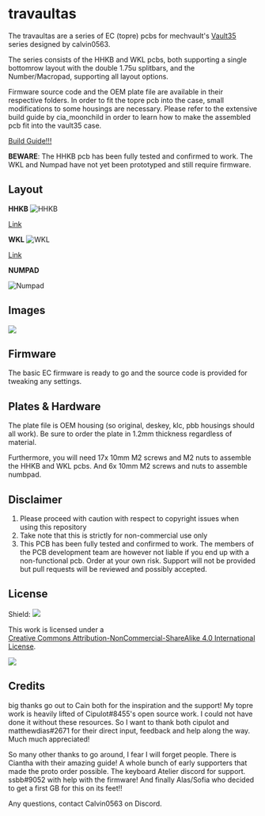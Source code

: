 # travaultas

The travaultas are a series of EC (topre) pcbs for mechvault's [Vault35](https://mechvault.net/products/vault-35-mini-keyboard) series designed by calvin0563. 

The series consists of the HHKB and WKL pcbs, both supporting a single bottomrow layout with the double 1.75u splitbars, and the Number/Macropad, supporting all layout options. 

Firmware source code and the OEM plate file are available in their respective folders. In order to fit the topre pcb into the case, small modifications to some housings are necessary. Please refer to the extensive build guide by cia\_moonchild in order to learn how to make the assembled pcb fit into the vault35 case.

[Build Guide!!!](https://imgur.com/a/L5vGjtF)

**BEWARE**: The HHKB pcb has been fully tested and confirmed to work. The WKL and Numpad have not yet been prototyped and still require firmware. 

## Layout

**HHKB**
![HHKB](https://github.com/calvin-mcd/travaulta/blob/main/Images/KLE.png)

[Link](http://www.keyboard-layout-editor.com/#/gists/d333b15956554a98cf3ed6f06e2de3bf)

**WKL**
![WKL](https://github.com/calvin-mcd/travaulta/blob/main/Images/KLE1.png)

[Link](https://www.keyboard-layout-editor.com/#/gists/da6e12de7bd5171aa8982730b8f45f17)

**NUMPAD**

![Numpad](https://github.com/calvin-mcd/travaulta/blob/main/Images/KLE2.png)

## Images
  
![](https://github.com/calvin-mcd/travaulta/blob/main/Images/calvin.jpg)

## Firmware

The basic EC firmware is ready to go and the source code is provided for tweaking any settings.

## Plates & Hardware

The plate file is OEM housing (so original, deskey, klc, pbb housings should all work). Be sure to order the plate in 1.2mm thickness regardless of material.

Furthermore, you will need 17x 10mm M2 screws and M2 nuts to assemble the HHKB and WKL pcbs. And 6x 10mm M2 screws and nuts to assemble numbpad.

## Disclaimer

1) Please proceed with caution with respect to copyright issues when using this repository
2) Take note that this is strictly for non-commercial use only
3) This PCB has been fully tested and confirmed to work. The members of the PCB development team are however not liable if you end up with a non-functional pcb. Order at your own risk. Support will not be provided but pull requests will be reviewed and possibly accepted.

## License

Shield: [![](https://img.shields.io/badge/License-CC%20BY--NC--SA%204.0-lightgrey.svg)](http://creativecommons.org/licenses/by-nc-sa/4.0/)

This work is licensed under a  
[Creative Commons Attribution-NonCommercial-ShareAlike 4.0 International License](http://creativecommons.org/licenses/by-nc-sa/4.0/).

[![](https://licensebuttons.net/l/by-nc-sa/4.0/88x31.png)](http://creativecommons.org/licenses/by-nc-sa/4.0/)

## Credits

big thanks go out to Cain both for the inspiration and the support! My topre work is heavily lifted of Cipulot\#8455's open source work. I could not have done it without these resources. So I want to thank both cipulot and matthewdias\#2671 for their direct input, feedback and help along the way. Much much appreciated!

So many other thanks to go around, I fear I will forget people. There is Ciantha with their amazing guide! A whole bunch of early supporters that made the proto order possible. The keyboard Atelier discord for support. ssbb\#9052 with help with the firmware! And finally Alas/Sofia who decided to get a first GB for this on its feet!!

Any questions, contact Calvin0563 on Discord. 
